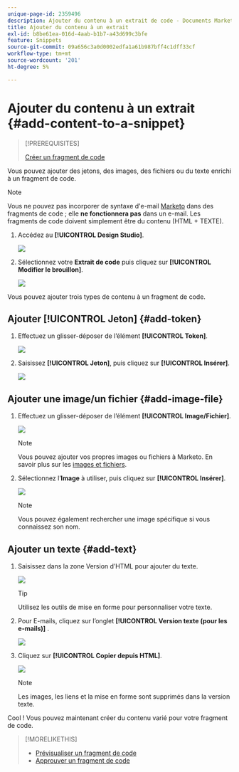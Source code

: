```yaml
---
unique-page-id: 2359496
description: Ajouter du contenu à un extrait de code - Documents Marketo - Documentation du produit
title: Ajouter du contenu à un extrait
exl-id: b8be61ea-016d-4aab-b1b7-a43d699c3bfe
feature: Snippets
source-git-commit: 09a656c3a0d0002edfa1a61b987bff4c1dff33cf
workflow-type: tm+mt
source-wordcount: '201'
ht-degree: 5%

---
```


# Ajouter du contenu à un extrait {#add-content-to-a-snippet}

>[!PREREQUISITES]
>
>[Créer un fragment de code](/help/marketo/product-docs/personalization/segmentation-and-snippets/snippets/create-a-snippet.md)

Vous pouvez ajouter des jetons, des images, des fichiers ou du texte enrichi à un fragment de code.

>[!NOTE]
>
>Vous ne pouvez pas incorporer de syntaxe d&#39;e-mail [Marketo](/help/marketo/product-docs/email-marketing/general/email-editor-2/email-template-syntax.md) dans des fragments de code ; elle **ne fonctionnera pas** dans un e-mail. Les fragments de code doivent simplement être du contenu (HTML + TEXTE).

1. Accédez au **[!UICONTROL Design Studio]**.

   ![](assets/designstudio-2.png)

1. Sélectionnez votre **Extrait de code** puis cliquez sur **[!UICONTROL Modifier le brouillon]**.

   ![](assets/image2014-9-16-9-3a34-3a58.png)

Vous pouvez ajouter trois types de contenu à un fragment de code.

## Ajouter [!UICONTROL Jeton] {#add-token}

1. Effectuez un glisser-déposer de l’élément **[!UICONTROL Token]**.

   ![](assets/image2014-9-16-9-3a35-3a8.png)

1. Saisissez **[!UICONTROL Jeton]**, puis cliquez sur **[!UICONTROL Insérer]**.

   ![](assets/image2014-9-16-9-3a35-3a16.png)

## Ajouter une image/un fichier {#add-image-file}

1. Effectuez un glisser-déposer de l’élément **[!UICONTROL Image/Fichier]**.

   ![](assets/image2014-9-16-9-3a35-3a25.png)

   >[!NOTE]
   >
   >Vous pouvez ajouter vos propres images ou fichiers à Marketo. En savoir plus sur les [images et fichiers](/help/marketo/product-docs/demand-generation/images-and-files/add-images-and-files-to-marketo.md).

1. Sélectionnez l’**Image** à utiliser, puis cliquez sur **[!UICONTROL Insérer]**.

   ![](assets/image2014-9-16-9-3a35-3a33.png)

   >[!NOTE]
   >
   >Vous pouvez également rechercher une image spécifique si vous connaissez son nom.

## Ajouter un texte {#add-text}

1. Saisissez dans la zone Version d’HTML pour ajouter du texte.

   ![](assets/image2014-9-16-9-3a35-3a43.png)

   >[!TIP]
   >
   >Utilisez les outils de mise en forme pour personnaliser votre texte.

1. Pour E-mails, cliquez sur l’onglet **[!UICONTROL Version texte (pour les e-mails)]** .

   ![](assets/image2014-9-16-9-3a35-3a51.png)

1. Cliquez sur **[!UICONTROL Copier depuis HTML]**.

   ![](assets/image2014-9-16-9-3a35-3a59.png)

   >[!NOTE]
   >
   >Les images, les liens et la mise en forme sont supprimés dans la version texte.

Cool ! Vous pouvez maintenant créer du contenu varié pour votre fragment de code.

>[!MORELIKETHIS]
>
>* [Prévisualiser un fragment de code](/help/marketo/product-docs/personalization/segmentation-and-snippets/snippets/preview-a-snippet.md)
>* [Approuver un fragment de code](/help/marketo/product-docs/personalization/segmentation-and-snippets/snippets/approve-a-snippet.md)
